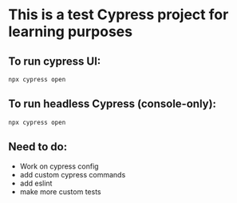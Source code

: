 # This is a test Cypress project for learning purposes

## To run cypress UI:
```
npx cypress open
```

## To run headless Cypress (console-only):
```
npx cypress open
```

## Need to do: 
- Work on cypress config
- add custom cypress commands
- add eslint
- make more custom tests